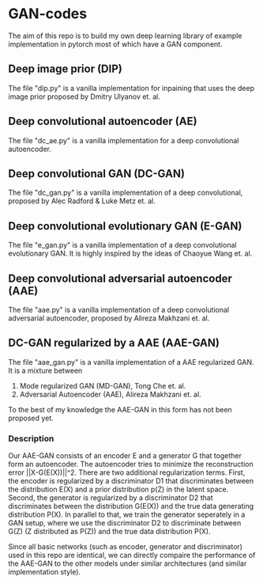 # GAN-codes
The aim of this repo is to build my own deep learning library of example implementation in pytorch most of which have a GAN component.

## Deep image prior (DIP)
The file "dip.py" is a vanilla implementation for inpaining that uses the deep image prior proposed by Dmitry Ulyanov et. al.

## Deep convolutional autoencoder (AE)
The file "dc_ae.py" is a vanilla implementation for a deep convolutional autoencoder.

## Deep convolutional GAN (DC-GAN)
The file "dc_gan.py" is a vanilla implementation of a deep convolutional, proposed by Alec Radford & Luke Metz et. al.

## Deep convolutional evolutionary GAN (E-GAN)
The file "e_gan.py" is a vanilla implementation of a deep convolutional evolutionary GAN. It is highly inspired by the ideas of Chaoyue Wang et. al.

## Deep convolutional adversarial autoencoder (AAE)
The file "aae.py" is a vanilla implementation of a deep convolutional adversarial autoencoder, proposed by Alireza Makhzani et. al.

## DC-GAN regularized by a AAE (AAE-GAN)
The file "aae_gan.py" is a vanilla implementation of a AAE regularized GAN. It is a mixture between 
1. Mode regularized GAN (MD-GAN), Tong Che et. al.
2. Adversarial Autoencoder (AAE),  Alireza Makhzani et. al.

To the best of my knowledge the AAE-GAN in this form has not been proposed yet. 

### Description
Our AAE-GAN consists of an encoder E and a generator G that together form an autoencoder. The autoencoder tries to minimize the reconstruction error ||X-G(E(X))||^2. There are two additional regularization terms. First, the encoder is regularized by a discriminator D1 that discriminates between the distribution E(X) and a prior distribution p(Z) in the latent space. Second, the generator is regularized by a discriminator D2 that discriminates between the distribution G(E(X)) and the true data generating distribution P(X). In parallel to that, we train the generator seperately in a GAN setup, where we use the discriminator D2 to discriminate between G(Z) (Z distributed as P(Z)) and the true data distribution P(X).

Since all basic networks (such as encoder, generator and discriminator) used in this repo are identical, we can directly compaire the performance of the AAE-GAN to the other models under similar architectures (and similar implementation style).
